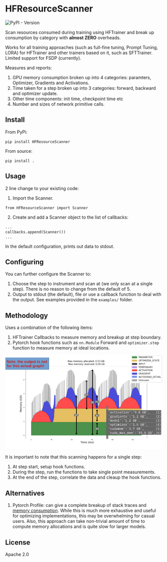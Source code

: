 # HFResourceScanner

![PyPI - Version](https://img.shields.io/pypi/v/HFResourceScanner)

Scan resources consumed during training using HFTrainer and break up consumption by category with **almost ZERO** overheads.

Works for all training approaches (such as full-fine tuning, Prompt Tuning, LORA) for HFTrainer and other trainers based on it, such as SFTTrainer. Limited support for FSDP (currently).

Measures and reports:
1. GPU memory consumption broken up into 4 categories: paramters, Optimizer, Gradients and Activations.
2. Time taken for a step broken up into 3 categories: forward, backward and optimizer update.
3. Other time components: init time, checkpoint time etc
4. Number and sizes of network primitive calls.

## Install

From PyPi:
```
pip install HFResourceScanner
```

From source:
```
pip install .
```

## Usage

2 line change to your existing code:

1. Import the Scanner.
```
from HFResourceScanner import Scanner
```

2. Create and add a Scanner object to the list of callbacks:
```
...
callbacks.append(Scanner())
...
```

In the default configuration, prints out data to stdout.

## Configuring

You can further configure the Scanner to:
1. Choose the step to instrument and scan at (we only scan at a single step). There is no reason to change from the default of 5.
2. Output to stdout (the default), file or use a callback function to deal with the output. See examples provided in the `examples/` folder.

## Methodology

Uses a combination of the following items:

1. HFTrainer Callbacks to measure memory and breakup at step boundary.
2. Pytorch hook functions such as `nn.Module` Forward and `optimizer.step` function to measure memory at ideal locations.

![Memory breakup](./imgs/memory.png)

It is important to note that this scanning happens for a single step:
1. At step start, setup hook functions.
2. During the step, run the functions to take single point measurements.
3. At the end of the step, correlate the data and cleaup the hook functions.

## Alternatives

1. Pytorch Profile: can give a complete breakup of stack traces and [memory consumption](https://pytorch.org/blog/understanding-gpu-memory-1/). While this is much more exhaustive and useful for optimizing implementations, this may be overwhelming for casual users. Also, this approach can take non-trivial amount of time to compute memory allocations and is quite slow for larger models.

## License

Apache 2.0
